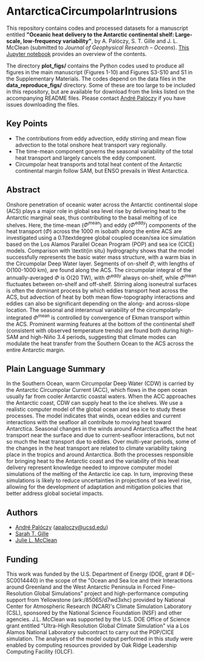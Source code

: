 # AntarcticaCircumpolarIntrusions
This repository contains codes and processed datasets for a manuscript entitled **"Oceanic heat delivery to the Antarctic continental shelf: Large-scale, low-frequency variability"**, by A. Palóczy, S. T. Gille and J. L. McClean (submitted to *Journal of Geophysical Research – Oceans*). [This Jupyter notebook](http://nbviewer.jupyter.org/github/apaloczy/AntarcticaCircumpolarIntrusions/blob/master/index.ipynb) provides an overview of the contents.

The directory **plot_figs/** contains the Python codes used to produce all figures in the main manuscript (Figures 1-10) and Figures S3-S10 and S1 in the Supplementary Materials. The codes depend on the data files in the **data_reproduce_figs/** directory. Some of these are too large to be included in this repository, but are available for download from the links listed on the accompanying README files. Please contact [André Palóczy](mailto:apaloczy@ucsd.edu) if you have issues downloading the files.

## Key Points
* The contributions from eddy advection, eddy stirring and mean flow advection to the total onshore heat transport vary regionally.
* The time-mean component governs the seasonal variability of the total heat transport and largely cancels the eddy component.
* Circumpolar heat transports and total heat content of the Antarctic continental margin follow SAM, but ENSO prevails in West Antarctica.

## Abstract
Onshore penetration of oceanic water across the Antarctic continental slope (ACS) plays a major role in global sea level rise by delivering heat to the Antarctic marginal seas, thus contributing to the basal melting of ice shelves. Here, the time-mean ($\Phi^\text{mean}$) and eddy ($\Phi^\text{eddy}$) components of the heat transport ($\Phi$) across the 1000 m isobath along the entire ACS are investigated using a 0.1\textdegree global coupled ocean/sea ice simulation based on the Los Alamos Parallel Ocean Program (POP) and sea ice (CICE) models. Comparison with \textit{in situ} hydrography shows that the model successfully represents the basic water mass structure, with a warm bias in the Circumpolar Deep Water layer. Segments of on-shelf $\Phi$, with lengths of O(100-1000 km), are found along the ACS. The circumpolar integral of the annually-averaged $\Phi$ is O(20 TW), with $\Phi^\text{eddy}$ always on-shelf, while $\Phi^\text{mean}$ fluctuates between on-shelf and off-shelf. Stirring along isoneutral surfaces is often the dominant process by which eddies transport heat across the ACS, but advection of heat by both mean flow-topography interactions and eddies can also be significant depending on the along- and across-slope location. The seasonal and interannual variability of the circumpolarly-integrated $\Phi^\text{mean}$ is controlled by convergence of Ekman transport within the ACS. Prominent warming features at the bottom of the continental shelf (consistent with observed temperature trends) are found both during high-SAM and high-Niño 3.4 periods, suggesting that climate modes can modulate the heat transfer from the Southern Ocean to the ACS across the entire Antarctic margin.

## Plain Language Summary
In the Southern Ocean, warm Circumpolar Deep Water (CDW) is carried by the Antarctic Circumpolar Current (ACC), which flows in the open ocean usually far from cooler Antarctic coastal waters. When the ACC approaches the Antarctic coast, CDW can supply heat to the ice shelves. We use a realistic computer model of the global ocean and sea ice to study these processes. The model indicates that winds, ocean eddies and current interactions with the seafloor all contribute to moving heat toward Antarctica. Seasonal changes in the winds around Antarctica affect the heat transport near the surface and due to current-seafloor interactions, but not so much the heat transport due to eddies. Over multi-year periods, some of the changes in the heat transport are related to climate variability taking place in the tropics and around Antarctica. Both the processes responsible for bringing heat to the Antarctic coast and the variability of this heat delivery represent knowledge needed to improve computer model simulations of the melting of the Antarctic ice cap. In turn, improving these simulations is likely to reduce uncertainties in projections of sea level rise, allowing for the development of adaptation and mitigation policies that better address global societal impacts.

## Authors
* [André Palóczy](http://scrippsscholars.ucsd.edu/apaloczy) (<apaloczy@ucsd.edu>)
* [Sarah T. Gille](http://scrippsscholars.ucsd.edu/sgille)
* [Julie L. McClean](http://scrippsscholars.ucsd.edu/jmcclean)

## Funding
This work was funded by the U.S. Department of Energy (DOE, grant \# DE–SC0014440) in the scope of the "Ocean and Sea Ice and their Interactions around Greenland and the West Antarctic Peninsula in Forced Fine–Resolution Global Simulations" project and high-performance computing support from Yellowstone (ark:/85065/d7wd3xhc) provided by National Center for Atmospheric Research (NCAR)'s Climate Simulation Laboratory (CSL), sponsored by the National Science Foundation (NSF) and other agencies. J.L. McClean was supported by the U.S. DOE Office of Science grant entitled "Ultra-High Resolution Global Climate Simulation" via a Los Alamos National Laboratory subcontract to carry out the POP/CICE simulation. The analyses of the model output performed in this study were enabled by computing resources provided by Oak Ridge Leadership Computing Facility (OLCF).
